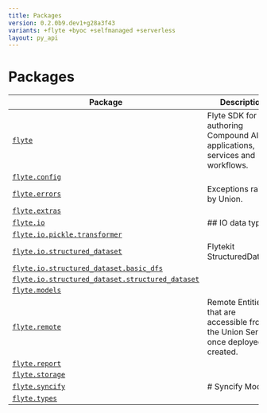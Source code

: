 ```yaml
---
title: Packages
version: 0.2.0b9.dev1+g28a3f43
variants: +flyte +byoc +selfmanaged +serverless
layout: py_api
---
```


# Packages

| Package | Description |
|-|-|
| [`flyte`](flyte) | Flyte SDK for authoring Compound AI applications, services and workflows. |
| [`flyte.config`](flyte.config) |  |
| [`flyte.errors`](flyte.errors) | Exceptions raised by Union. |
| [`flyte.extras`](flyte.extras) |  |
| [`flyte.io`](flyte.io) | ## IO data types. |
| [`flyte.io.pickle.transformer`](flyte.io.pickle.transformer) |  |
| [`flyte.io.structured_dataset`](flyte.io.structured_dataset) | Flytekit StructuredDataset. |
| [`flyte.io.structured_dataset.basic_dfs`](flyte.io.structured_dataset.basic_dfs) |  |
| [`flyte.io.structured_dataset.structured_dataset`](flyte.io.structured_dataset.structured_dataset) |  |
| [`flyte.models`](flyte.models) |  |
| [`flyte.remote`](flyte.remote) | Remote Entities that are accessible from the Union Server once deployed or created. |
| [`flyte.report`](flyte.report) |  |
| [`flyte.storage`](flyte.storage) |  |
| [`flyte.syncify`](flyte.syncify) | # Syncify Module. |
| [`flyte.types`](flyte.types) |  |
